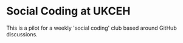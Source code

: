 # Social Coding at UKCEH

This is a pilot for a weekly 'social coding' club based around GitHub discussions.
